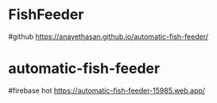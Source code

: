 # FishFeeder
#github
https://anayethasan.github.io/automatic-fish-feeder/
# automatic-fish-feeder
#firebase hot
https://automatic-fish-feeder-15985.web.app/

